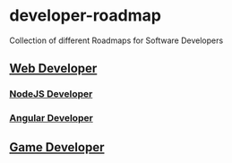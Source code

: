 # developer-roadmap
Collection of different Roadmaps for Software Developers


## [Web Developer](https://github.com/kamranahmedse/developer-roadmap)

### [NodeJS Developer](https://github.com/aliyr/Nodejs-Developer-Roadmap)

### [Angular Developer](https://github.com/sulco/angular-developer-roadmap)

## [Game Developer](https://github.com/utilForever/game-developer-roadmap)
